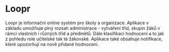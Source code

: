# Loopr
Loopr je informační online systém pro školy a organizace. Aplikace v základu umožňuje plný rozsah administrace - vytváření tříd, skupin žáků v rámci vlastních i různých tříd a předmětů. Dále klasifikaci hodnocení a to jak z pohledu role učitelské tak té žákovské. Aplikace také obsahuje notifikace, které upozorňují na nově přidané hodnocení.

